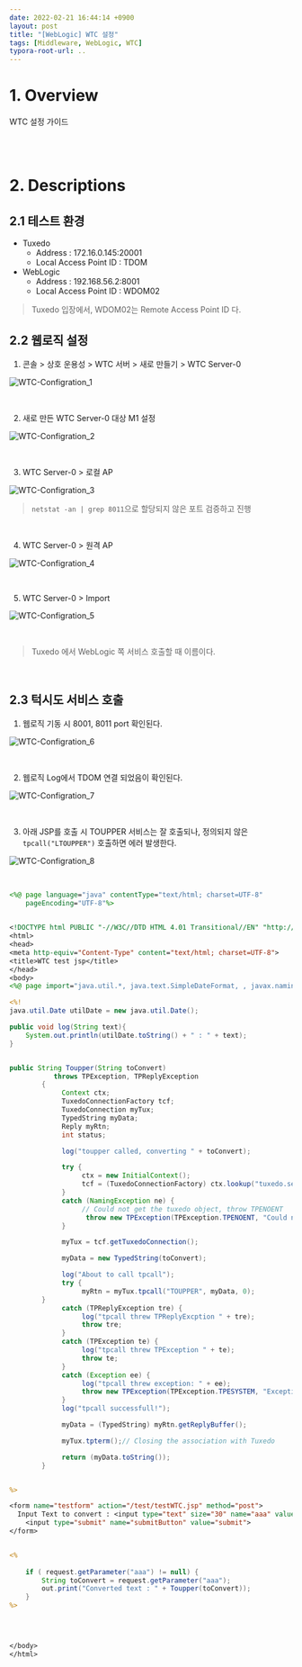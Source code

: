```yaml
---
date: 2022-02-21 16:44:14 +0900
layout: post
title: "[WebLogic] WTC 설정"
tags: [Middleware, WebLogic, WTC]
typora-root-url: ..
---
```


# 1. Overview

WTC 설정 가이드


<br><br>


# 2. Descriptions

## 2.1 테스트 환경

* Tuxedo
  * Address : 172.16.0.145:20001
  * Local Access Point ID : TDOM
* WebLogic
  * Address : 192.168.56.2:8001
  * Local Access Point ID : WDOM02

> Tuxedo 입장에서, WDOM02는 Remote Access Point ID 다.


## 2.2 웹로직 설정

1. 콘솔 > 상호 운용성 > WTC 서버 > 새로 만들기 > WTC Server-0

![WTC-Configration_1](/../assets/posts/images/WebLogic/WTC-Configration/WTC-Configration_1.png)

<br>

2. 새로 만든 WTC Server-0 대상 M1 설정

![WTC-Configration_2](/../assets/posts/images/WebLogic/WTC-Configration/WTC-Configration_2.png)

<br>

3. WTC Server-0 > 로컬 AP

![WTC-Configration_3](/../assets/posts/images/WebLogic/WTC-Configration/WTC-Configration_3.png)


> `netstat -an | grep 8011`으로 할당되지 않은 포트 검증하고 진행

<br>

4. WTC Server-0 > 원격 AP

![WTC-Configration_4](/../assets/posts/images/WebLogic/WTC-Configration/WTC-Configration_4.png)

<br>

5. WTC Server-0 > Import

![WTC-Configration_5](/../assets/posts/images/WebLogic/WTC-Configration/WTC-Configration_5.png)

<br>

> Tuxedo 에서 WebLogic 쪽 서비스 호출할 때 이름이다.

<br>


## 2.3 턱시도 서비스 호출

1. 웹로직 기동 시 8001, 8011 port 확인된다.

![WTC-Configration_6](/../assets/posts/images/WebLogic/WTC-Configration/WTC-Configration_6.png)

<br>

2. 웹로직 Log에서 TDOM 연결 되었음이 확인된다.

![WTC-Configration_7](/../assets/posts/images/WebLogic/WTC-Configration/WTC-Configration_7.png)

<br>

3. 아래 JSP를 호출 시 TOUPPER 서비스는 잘 호출되나,
   정의되지 않은 `tpcall("LTOUPPER")` 호출하면 에러 발생한다.

![WTC-Configration_8](/../assets/posts/images/WebLogic/WTC-Configration/WTC-Configration_8.png)

<br>

```jsp
<%@ page language="java" contentType="text/html; charset=UTF-8"
    pageEncoding="UTF-8"%>
    

<!DOCTYPE html PUBLIC "-//W3C//DTD HTML 4.01 Transitional//EN" "http://www.w3.org/TR/html4/loose.dtd">
<html>
<head>
<meta http-equiv="Content-Type" content="text/html; charset=UTF-8">
<title>WTC test jsp</title>
</head>
<body>
<%@ page import="java.util.*, java.text.SimpleDateFormat, , javax.naming.* , weblogic.wtc.gwt.*, weblogic.wtc.jatmi.*"%>

<%!
java.util.Date utilDate = new java.util.Date();

public void log(String text){
	System.out.println(utilDate.toString() + " : " + text);
}


public String Toupper(String toConvert)
		   throws TPException, TPReplyException
		{
		     Context ctx;
		     TuxedoConnectionFactory tcf;
		     TuxedoConnection myTux;
		     TypedString myData;
		     Reply myRtn;
		     int status;

		     log("toupper called, converting " + toConvert);

		     try {
		          ctx = new InitialContext();
		          tcf = (TuxedoConnectionFactory) ctx.lookup("tuxedo.services.TuxedoConnection");
		     }
		     catch (NamingException ne) {
		          // Could not get the tuxedo object, throw TPENOENT
		           throw new TPException(TPException.TPENOENT, "Could not get TuxedoConnectionFactory : " + ne);
		     }

		     myTux = tcf.getTuxedoConnection();

		     myData = new TypedString(toConvert);

		     log("About to call tpcall");
		     try {
		          myRtn = myTux.tpcall("TOUPPER", myData, 0);
		}
		     catch (TPReplyException tre) {
		          log("tpcall threw TPReplyExcption " + tre);
		          throw tre;
		     }
		     catch (TPException te) {
		          log("tpcall threw TPException " + te);
		          throw te;
		     }
		     catch (Exception ee) {
		          log("tpcall threw exception: " + ee);
		          throw new TPException(TPException.TPESYSTEM, "Exception: " + ee);
		     }
		     log("tpcall successfull!");

		     myData = (TypedString) myRtn.getReplyBuffer();

		     myTux.tpterm();// Closing the association with Tuxedo

		     return (myData.toString());
		}


%>

<form name="testform" action="/test/testWTC.jsp" method="post">
  Input Text to convert : <input type="text" size="30" name="aaa" value="lower_case_character">
    <input type="submit" name="submitButton" value="submit">
</form>


<%
	
	if ( request.getParameter("aaa") != null) {
		String toConvert = request.getParameter("aaa");
		out.print("Converted text : " + Toupper(toConvert));
	}
%>

	


</body>
</html>

```
